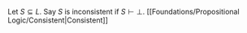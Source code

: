Let $S\subseteq L$. 
Say $S$ is inconsistent if $S\vdash \bot$. 
[[Foundations/Propositional Logic/Consistent|Consistent]]

